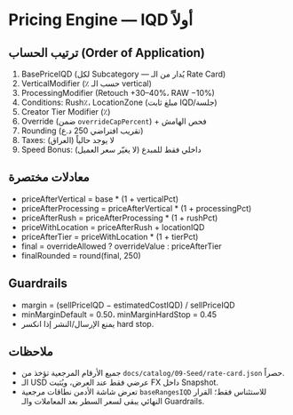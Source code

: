 # Pricing Engine — IQD أولاً

## ترتيب الحساب (Order of Application)
1. BasePriceIQD (لكل Subcategory — يُدار من الـ Rate Card)
2. VerticalModifier (٪ حسب الـ vertical)
3. ProcessingModifier (Retouch +30–40%، RAW −10%)
4. Conditions: Rush٪، LocationZone (مبلغ ثابت IQD/جلسة)
5. Creator Tier Modifier (٪)
6. Override (ضمن `overrideCapPercent`) + فحص الهامش
7. Rounding (تقريب افتراضي 250 د.ع)
8. Taxes: لا يوجد حالياً (العراق)
9. Speed Bonus: داخلي فقط للمبدع (لا يغيّر سعر العميل)

## معادلات مختصرة
- priceAfterVertical = base * (1 + verticalPct)
- priceAfterProcessing = priceAfterVertical * (1 + processingPct)
- priceAfterRush = priceAfterProcessing * (1 + rushPct)
- priceWithLocation = priceAfterRush + locationIQD
- priceAfterTier = priceWithLocation * (1 + tierPct)
- final = overrideAllowed ? overrideValue : priceAfterTier
- finalRounded = round(final, 250)

## Guardrails
- margin = (sellPriceIQD − estimatedCostIQD) / sellPriceIQD
- minMarginDefault = 0.50، minMarginHardStop = 0.45
- يمنع الإرسال/النشر إذا انكسر hard stop.

## ملاحظات
- جميع الأرقام المرجعية تؤخذ من `docs/catalog/09-Seed/rate-card.json` حصراً.
- الـ USD عرضي فقط عند العرض، ويُثبت FX داخل Snapshot.
- تعرض شاشة الأدمن نطاقات مرجعية `baseRangesIQD` للاستئناس فقط؛ القرار النهائي يبقى لسعر السطر بعد المعاملات والـ Guardrails.

